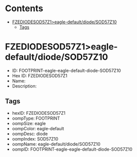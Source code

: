 



Contents
========

* [FZEDIODESOD57Z1>eagle-default/diode/SOD57Z10](#fzediodesod57z1eagle-defaultdiodesod57z10)
	* [Tags](#tags)

# FZEDIODESOD57Z1>eagle-default/diode/SOD57Z10

- ID: FOOTPRINT-eagle-eagle-default-diode-SOD57Z10
- Hex ID: FZEDIODESOD57Z1
- Name: 
- Description: 

## Tags

- hexID: FZEDIODESOD57Z1
- oompType: FOOTPRINT
- oompSize: eagle
- oompColor: eagle-default
- oompDesc: diode
- oompIndex: SOD57Z10
- oompName: eagle-default/diode/SOD57Z10
- oompID: FOOTPRINT-eagle-eagle-default-diode-SOD57Z10
